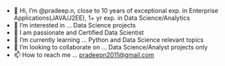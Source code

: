 - 👋 Hi, I’m @pradeep.n, close to 10 years of exceptional exp. in Enterprise Applications(JAVA/J2EE), 1+ yr exp. in Data Science/Analytics 
- 👀 I’m interested in ... Data Science projects
- 🌱 I am passionate and Certified Data Scientist  
- 🌱 I’m currently learning ... Python and Data Science relevant topics
- 💞️ I’m looking to collaborate on ... Data Science/Analyst projects only
- 📫 How to reach me ... pradeepn2011@gmail.com

<!---
pradeepn2011/pradeepn2011 is a ✨ special ✨ repository because its `README.md` (this file) appears on your GitHub profile.
You can click the Preview link to take a look at your changes.
--->
